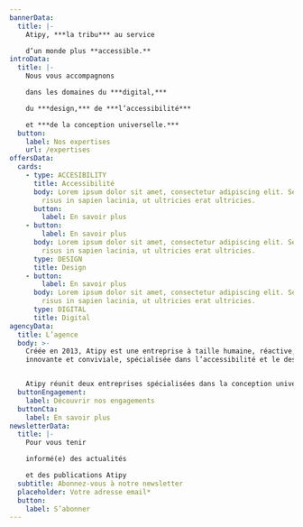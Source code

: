 ```yaml
---
bannerData:
  title: |-
    Atipy, ***la tribu*** au service

    d’un monde plus **accessible.**
introData:
  title: |-
    Nous vous accompagnons

    dans les domaines du ***digital,***

    du ***design,*** de ***l’accessibilité***

    et ***de la conception universelle.***
  button:
    label: Nos expertises
    url: /expertises
offersData:
  cards:
    - type: ACCESIBILITY
      title: Accessibilité
      body: Lorem ipsum dolor sit amet, consectetur adipiscing elit. Sed molestie
        risus in sapien lacinia, ut ultricies erat ultricies.
      button:
        label: En savoir plus
    - button:
        label: En savoir plus
      body: Lorem ipsum dolor sit amet, consectetur adipiscing elit. Sed molestie
        risus in sapien lacinia, ut ultricies erat ultricies.
      type: DESIGN
      title: Design
    - button:
        label: En savoir plus
      body: Lorem ipsum dolor sit amet, consectetur adipiscing elit. Sed molestie
        risus in sapien lacinia, ut ultricies erat ultricies.
      type: DIGITAL
      title: Digital
agencyData:
  title: L’agence
  body: >-
    Créée en 2013, Atipy est une entreprise à taille humaine, réactive,
    innovante et conviviale, spécialisée dans l’accessibilité et le design.


    Atipy réunit deux entreprises spécialisées dans la conception universelle et l’accessibilité : Divercities et Agence Adéquat. En 2021, cette fusion prend le nom d’Atipy, une association évidente après 10 années de partenariat. Fort de ses expériences sur des projets d’envergures, Atipy accompagne les structures publiques comme privées dans la réflexion et la mise en place de dispositifs accessibles et inclusifs.
  buttonEngagement:
    label: Découvrir nos engagements
  buttonCta:
    label: En savoir plus
newsletterData:
  title: |-
    Pour vous tenir

    informé(e) des actualités

    et des publications Atipy
  subtitle: Abonnez-vous à notre newsletter
  placeholder: Votre adresse email*
  button:
    label: S’abonner
---
```

